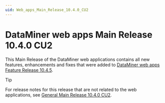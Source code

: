 ```yaml
---
uid: Web_apps_Main_Release_10.4.0_CU2
---
```


# DataMiner web apps Main Release 10.4.0 CU2

This Main Release of the DataMiner web applications contains all new features, enhancements and fixes that were added to [DataMiner web apps Feature Release 10.4.5](xref:Web_apps_Feature_Release_10.4.5).

> [!TIP]
> For release notes for this release that are not related to the web applications, see [General Main Release 10.4.0 CU2](xref:General_Main_Release_10.4.0_CU2).
